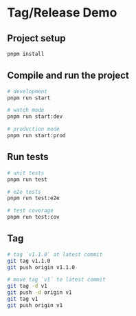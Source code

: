 # Tag/Release Demo

## Project setup

```bash
pnpm install
```

## Compile and run the project

```bash
# development
pnpm run start

# watch mode
pnpm run start:dev

# production mode
pnpm run start:prod
```

## Run tests

```bash
# unit tests
pnpm run test

# e2e tests
pnpm run test:e2e

# test coverage
pnpm run test:cov
```

## Tag

```bash
# tag `v1.1.0` at latest commit
git tag v1.1.0
git push origin v1.1.0

# move tag `v1` to latest commit
git tag -d v1
git push -d origin v1
git tag v1
git push origin v1
```
